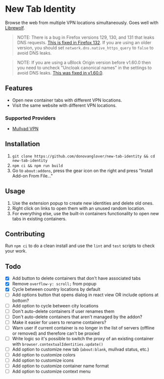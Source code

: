 # New Tab Identity

Browse the web from multiple VPN locations simultaneously. Goes well with [Librewolf](https://librewolf.net/).

> NOTE: There is a bug in Firefox versions 129, 130, and 131 that leaks DNS requests. [This is fixed in Firefox 132](https://bugzilla.mozilla.org/show_bug.cgi?id=1910593). If you are using an older version, you should set `network.dns.native_https_query` to `false` to avoid DNS leaks.

> NOTE: If you are using a uBlock Origin version before v1.60.0 then you need to uncheck "Uncloak canonical names" in the settings to avoid DNS leaks. [This was fixed in v1.60.0](https://github.com/gorhill/uBlock/commit/d5f14ffa32).

## Features

- Open new container tabs with different VPN locations.
- Visit the same website with different VPN locations.

### Supported Providers

- [Mullvad VPN](https://mullvad.net)

## Installation

1. `git clone https://github.com/donovanglover/new-tab-identity && cd new-tab-identity`
2. `npm ci && npm run build`
3. Go to `about:addons`, press the gear icon on the right and press "Install Add-on From File..."

## Usage

1. Use the extension popup to create new identities and delete old ones.
2. Right click on links to open them with an unused random location.
3. For everything else, use the built-in containers functionality to open new tabs in existing containers.

## Contributing

Run `npm ci` to do a clean install and use the `lint` and `test` scripts to check your work.

## Todo

- [x] Add button to delete containers that don't have associated tabs
- [x] Remove `overflow-y: scroll;` from popup
- [x] Cycle between country locations by default
- [ ] Add options button that opens dialog in react view OR include options at bottom?
- [ ] Add option to cycle between city locations
- [ ] Don't auto-delete containers if user renames them
- [ ] Don't auto-delete containers that aren't managed by the addon?
- [ ] Make it easier for users to rename containers?
- [ ] Warn user if current container is no longer in the list of servers (offline or removed) and therefore can't be proxied
- [ ] Write logic so it's possible to switch the proxy of an existing container with `browser.contextualIdentities.update()`
- [ ] Add option to customize new tab (`about:blank`, mullvad status, etc.)
- [ ] Add option to customize colors
- [ ] Add option to customize icons
- [ ] Add option to customize container name format
- [ ] Add option to customize context menu
